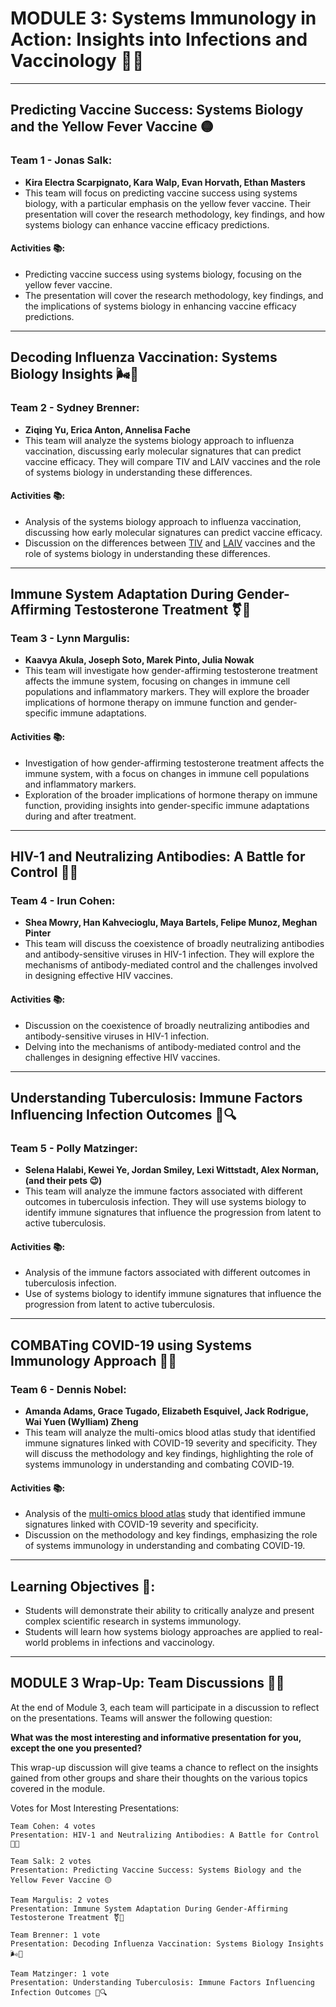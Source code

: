 # MODULE 3: Systems Immunology in Action: Insights into Infections and Vaccinology 🦠💉
---

## Predicting Vaccine Success: Systems Biology and the Yellow Fever Vaccine 🟡

### Team 1 - Jonas Salk:
- **Kira Electra Scarpignato, Kara Walp, Evan Horvath, Ethan Masters**
- This team will focus on predicting vaccine success using systems biology, with a particular emphasis on the yellow fever vaccine. Their presentation will cover the research methodology, key findings, and how systems biology can enhance vaccine efficacy predictions.

#### Activities 📚:
- Predicting vaccine success using systems biology, focusing on the yellow fever vaccine.
- The presentation will cover the research methodology, key findings, and the implications of systems biology in enhancing vaccine efficacy predictions.

---

## Decoding Influenza Vaccination: Systems Biology Insights 🌬️🦠

### Team 2 - Sydney Brenner:
- **Ziqing Yu, Erica Anton, Annelisa Fache**
- This team will analyze the systems biology approach to influenza vaccination, discussing early molecular signatures that can predict vaccine efficacy. They will compare TIV and LAIV vaccines and the role of systems biology in understanding these differences.

#### Activities 📚:
- Analysis of the systems biology approach to influenza vaccination, discussing how early molecular signatures can predict vaccine efficacy.
- Discussion on the differences between [TIV](https://www.cdc.gov/flu/prevent/qa_vaccines.htm) and [LAIV](https://www.cdc.gov/flu/prevent/nasalspray.htm) vaccines and the role of systems biology in understanding these differences.

---

## Immune System Adaptation During Gender-Affirming Testosterone Treatment ⚧💉

### Team 3 - Lynn Margulis:
- **Kaavya Akula, Joseph Soto, Marek Pinto, Julia Nowak**
- This team will investigate how gender-affirming testosterone treatment affects the immune system, focusing on changes in immune cell populations and inflammatory markers. They will explore the broader implications of hormone therapy on immune function and gender-specific immune adaptations.

#### Activities 📚:
- Investigation of how gender-affirming testosterone treatment affects the immune system, with a focus on changes in immune cell populations and inflammatory markers.
- Exploration of the broader implications of hormone therapy on immune function, providing insights into gender-specific immune adaptations during and after treatment.

---

## HIV-1 and Neutralizing Antibodies: A Battle for Control 🧫🔬

### Team 4 - Irun Cohen:
- **Shea Mowry, Han Kahvecioglu, Maya Bartels, Felipe Munoz, Meghan Pinter**
- This team will discuss the coexistence of broadly neutralizing antibodies and antibody-sensitive viruses in HIV-1 infection. They will explore the mechanisms of antibody-mediated control and the challenges involved in designing effective HIV vaccines.

#### Activities 📚:
- Discussion on the coexistence of broadly neutralizing antibodies and antibody-sensitive viruses in HIV-1 infection.
- Delving into the mechanisms of antibody-mediated control and the challenges in designing effective HIV vaccines.

---

## Understanding Tuberculosis: Immune Factors Influencing Infection Outcomes 🦠🔍

### Team 5 - Polly Matzinger:
- **Selena Halabi, Kewei Ye, Jordan Smiley, Lexi Wittstadt, Alex Norman, (and their pets 😉)**
- This team will analyze the immune factors associated with different outcomes in tuberculosis infection. They will use systems biology to identify immune signatures that influence the progression from latent to active tuberculosis.

#### Activities 📚:
- Analysis of the immune factors associated with different outcomes in tuberculosis infection.
- Use of systems biology to identify immune signatures that influence the progression from latent to active tuberculosis.

---

## COMBATing COVID-19 using Systems Immunology Approach 🦠🧬

### Team 6 - Dennis Nobel:
- **Amanda Adams, Grace Tugado, Elizabeth Esquivel, Jack Rodrigue, Wai Yuen (Wylliam) Zheng**
- This team will analyze the multi-omics blood atlas study that identified immune signatures linked with COVID-19 severity and specificity. They will discuss the methodology and key findings, highlighting the role of systems immunology in understanding and combating COVID-19.

#### Activities 📚:
- Analysis of the [multi-omics blood atlas](https://doi.org/10.1016/j.cell.2022.01.012) study that identified immune signatures linked with COVID-19 severity and specificity.
- Discussion on the methodology and key findings, emphasizing the role of systems immunology in understanding and combating COVID-19.

---

## Learning Objectives 🎯:
- Students will demonstrate their ability to critically analyze and present complex scientific research in systems immunology.
- Students will learn how systems biology approaches are applied to real-world problems in infections and vaccinology.

---

## MODULE 3 Wrap-Up: Team Discussions 🔄💬

At the end of Module 3, each team will participate in a discussion to reflect on the presentations. Teams will answer the following question:

**What was the most interesting and informative presentation for you, except the one you presented?**

This wrap-up discussion will give teams a chance to reflect on the insights gained from other groups and share their thoughts on the various topics covered in the module.

Votes for Most Interesting Presentations:

    Team Cohen: 4 votes
    Presentation: HIV-1 and Neutralizing Antibodies: A Battle for Control 🧫🔬

    Team Salk: 2 votes
    Presentation: Predicting Vaccine Success: Systems Biology and the Yellow Fever Vaccine 🟡

    Team Margulis: 2 votes
    Presentation: Immune System Adaptation During Gender-Affirming Testosterone Treatment ⚧💉

    Team Brenner: 1 vote
    Presentation: Decoding Influenza Vaccination: Systems Biology Insights 🌬️🦠

    Team Matzinger: 1 vote
    Presentation: Understanding Tuberculosis: Immune Factors Influencing Infection Outcomes 🦠🔍